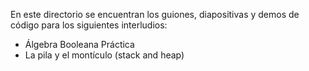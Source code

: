 En este directorio se encuentran los guiones, diapositivas y demos de código para los siguientes interludios:
  - Álgebra Booleana Práctica
  - La pila y el montículo (stack and heap)

